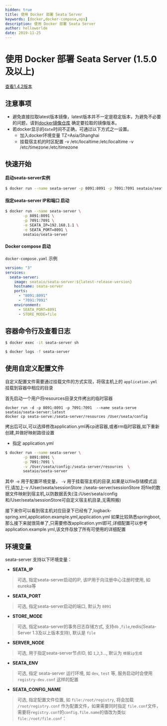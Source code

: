```yaml
---
hidden: true
title: 使用 Docker 部署 Seata Server
keywords: [docker,docker-compose,ops]
description: 使用 Docker 部署 Seata Server
author: helloworlde
date: 2019-11-25
---
```


# 使用 Docker 部署 Seata Server (1.5.0及以上)

<a href="./deploy-by-docker-142">查看1.4.2版本</a>

## 注意事项
- 避免直接拉取latest版本镜像，latest版本并不一定是稳定版本，为避免不必要的问题，请到[docker镜像仓库](https://hub.docker.com/r/seataio/seata-server/tags)
  确定要拉取的镜像版本。
- 若docker显示的`date`时间不正确，可通过以下方式之一设置。
    - 加入docker环境变量 TZ=Asia/Shanghai
    - 挂载宿主机的时区配置 -v /etc/localtime:/etc/localtime -v /etc/timezone:/etc/timezone
## 快速开始 

#### 启动seata-server实例

```bash
$ docker run --name seata-server -p 8091:8091 -p 7091:7091 seataio/seata-server:1.5.0
```

#### 指定seata-server IP和端口 启动

```bash
$ docker run --name seata-server \
        -p 8091:8091 \
        -p 7091:7091 \
        -e SEATA_IP=192.168.1.1 \
        -e SEATA_PORT=8091 \
        seataio/seata-server
```

#### Docker compose 启动

`docker-compose.yaml` 示例

```yaml
version: "3"
services:
  seata-server:
    image: seataio/seata-server:${latest-release-version}
    hostname: seata-server
    ports:
      - "8091:8091"
      - "7091:7091"
    environment:
      - SEATA_PORT=8091
      - STORE_MODE=file
```



## 容器命令行及查看日志

```bash
$ docker exec -it seata-server sh
```

```bash
$ docker logs -f seata-server
```

## 使用自定义配置文件

自定义配置文件需要通过挂载文件的方式实现，将宿主机上的 `application.yml`  挂载到容器中相应的目录

首先启动一个用户将resources目录文件拷出的临时容器

```
docker run -d -p 8091:8091 -p 7091:7091  --name seata-serve seataio/seata-server:latest
docker cp seata-serve:/seata-server/resources /User/seata/config
```

拷出后可以,可以选择修改application.yml再cp进容器,或者rm临时容器,如下重新创建,并做好映射路径设置

- 指定 application.yml

```bash
$ docker run --name seata-server \
        -p 8091:8091 \
        -p 7091:7091 \
        -v /User/seata/config:/seata-server/resources  \
        seataio/seata-server
```

其中 `-e` 用于配置环境变量， `-v` 用于挂载宿主机的目录,如果是以file存储模式运行,请加上-v /User/seata/sessionStore :/seata-server/sessionStore 将file的数据文件映射到宿主机,以防数据丢失(注:/User/seata/config和/User/seata/sessionStore可自定义宿主机目录,无需照搬)

接下来你可以看到宿主机对应目录下已经有了,logback-spring.xml,application.example.yml,application.yml 如果比较熟悉springboot,那么接下来就很简单了,只需要修改application.yml即可,详细配置可以参考application.example.yml,该文件存放了所有可使用的详细配置

## 环境变量

seata-server 支持以下环境变量： 

- **SEATA_IP**

> 可选, 指定seata-server启动的IP, 该IP用于向注册中心注册时使用, 如eureka等

- **SEATA_PORT**

> 可选, 指定seata-server启动的端口, 默认为 `8091`

- **STORE_MODE**

> 可选, 指定seata-server的事务日志存储方式, 支持`db` ,`file`,redis(Seata-Server 1.3及以上版本支持), 默认是 `file`

- **SERVER_NODE**

> 可选, 用于指定seata-server节点ID, 如 `1`,`2`,`3`..., 默认为 `根据ip生成`

- **SEATA_ENV**

> 可选, 指定 seata-server 运行环境, 如 `dev`, `test` 等, 服务启动时会使用 `registry-dev.conf` 这样的配置

- **SEATA_CONFIG_NAME**

> 可选, 指定配置文件位置, 如 `file:/root/registry`, 将会加载 `/root/registry.conf` 作为配置文件，如果需要同时指定 `file.conf`文件，需要将`registry.conf`的`config.file.name`的值改为类似`file:/root/file.conf`：

